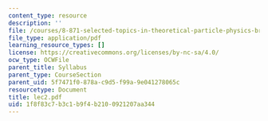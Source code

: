 ```yaml
---
content_type: resource
description: ''
file: /courses/8-871-selected-topics-in-theoretical-particle-physics-branes-and-gauge-theory-dynamics-fall-2004/1f8f83c7b3c1b9f4b2100921207aa344_lec2.pdf
file_type: application/pdf
learning_resource_types: []
license: https://creativecommons.org/licenses/by-nc-sa/4.0/
ocw_type: OCWFile
parent_title: Syllabus
parent_type: CourseSection
parent_uid: 5f7471f0-878a-c9d5-f99a-9e041278065c
resourcetype: Document
title: lec2.pdf
uid: 1f8f83c7-b3c1-b9f4-b210-0921207aa344
---
```

